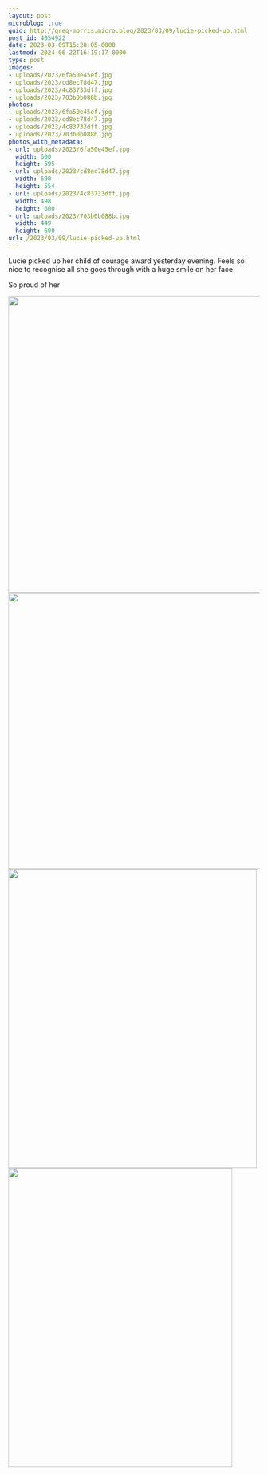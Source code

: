 ```yaml
---
layout: post
microblog: true
guid: http://greg-morris.micro.blog/2023/03/09/lucie-picked-up.html
post_id: 4054922
date: 2023-03-09T15:28:05-0000
lastmod: 2024-06-22T16:19:17-0000
type: post
images:
- uploads/2023/6fa50e45ef.jpg
- uploads/2023/cd8ec78d47.jpg
- uploads/2023/4c83733dff.jpg
- uploads/2023/703b0b088b.jpg
photos:
- uploads/2023/6fa50e45ef.jpg
- uploads/2023/cd8ec78d47.jpg
- uploads/2023/4c83733dff.jpg
- uploads/2023/703b0b088b.jpg
photos_with_metadata:
- url: uploads/2023/6fa50e45ef.jpg
  width: 600
  height: 595
- url: uploads/2023/cd8ec78d47.jpg
  width: 600
  height: 554
- url: uploads/2023/4c83733dff.jpg
  width: 498
  height: 600
- url: uploads/2023/703b0b088b.jpg
  width: 449
  height: 600
url: /2023/03/09/lucie-picked-up.html
---
```

Lucie picked up her child of courage award yesterday evening. Feels so nice to recognise all she goes through with a huge smile on her face. 

So proud of her 

<img src="uploads/2023/6fa50e45ef.jpg" width="600" height="595" alt="">

<img src="uploads/2023/cd8ec78d47.jpg" width="600" height="554" alt="">

<img src="uploads/2023/4c83733dff.jpg" width="498" height="600" alt="">

<img src="uploads/2023/703b0b088b.jpg" width="449" height="600" alt="">
